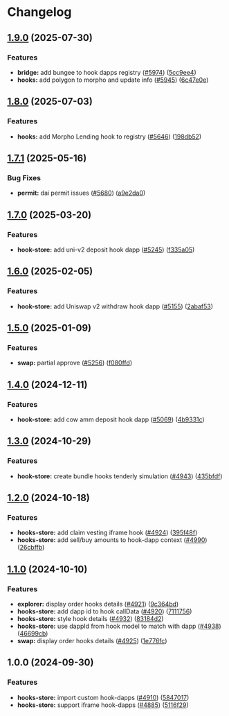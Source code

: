 # Changelog

## [1.9.0](https://github.com/cowprotocol/cowswap/compare/hook-dapp-lib-v1.8.0...hook-dapp-lib-v1.9.0) (2025-07-30)


### Features

* **bridge:** add bungee to hook dapps registry ([#5974](https://github.com/cowprotocol/cowswap/issues/5974)) ([5cc9ee4](https://github.com/cowprotocol/cowswap/commit/5cc9ee4b293c7e662a6723ad37729cbc08296d23))
* **hooks:** add polygon to morpho and update info ([#5945](https://github.com/cowprotocol/cowswap/issues/5945)) ([6c47e0e](https://github.com/cowprotocol/cowswap/commit/6c47e0eb481ed4ce5af2b2e3c7cf4c61f4ba79e1))

## [1.8.0](https://github.com/cowprotocol/cowswap/compare/hook-dapp-lib-v1.7.1...hook-dapp-lib-v1.8.0) (2025-07-03)


### Features

* **hooks:** add Morpho Lending hook to registry ([#5646](https://github.com/cowprotocol/cowswap/issues/5646)) ([198db52](https://github.com/cowprotocol/cowswap/commit/198db528011ebaf4c2787be1d3413e2e105d2125))

## [1.7.1](https://github.com/cowprotocol/cowswap/compare/hook-dapp-lib-v1.7.0...hook-dapp-lib-v1.7.1) (2025-05-16)


### Bug Fixes

* **permit:** dai permit issues ([#5680](https://github.com/cowprotocol/cowswap/issues/5680)) ([a9e2da0](https://github.com/cowprotocol/cowswap/commit/a9e2da026cab2b0e001adc7fb0ebf11d1b028089))

## [1.7.0](https://github.com/cowprotocol/cowswap/compare/hook-dapp-lib-v1.6.0...hook-dapp-lib-v1.7.0) (2025-03-20)


### Features

* **hook-store:** add uni-v2 deposit hook dapp ([#5245](https://github.com/cowprotocol/cowswap/issues/5245)) ([f335a05](https://github.com/cowprotocol/cowswap/commit/f335a0575e624747714662e7237b8bd7b97bd49d))

## [1.6.0](https://github.com/cowprotocol/cowswap/compare/hook-dapp-lib-v1.5.0...hook-dapp-lib-v1.6.0) (2025-02-05)


### Features

* **hook-store:** add Uniswap v2 withdraw hook dapp ([#5155](https://github.com/cowprotocol/cowswap/issues/5155)) ([2abaf53](https://github.com/cowprotocol/cowswap/commit/2abaf53a5f87c91521ed8dd94e2cd8aa5ecb8aec))

## [1.5.0](https://github.com/cowprotocol/cowswap/compare/hook-dapp-lib-v1.4.0...hook-dapp-lib-v1.5.0) (2025-01-09)


### Features

* **swap:** partial approve ([#5256](https://github.com/cowprotocol/cowswap/issues/5256)) ([f080ffd](https://github.com/cowprotocol/cowswap/commit/f080ffdb098612e729f3a3f829410ce78697979f))

## [1.4.0](https://github.com/cowprotocol/cowswap/compare/hook-dapp-lib-v1.3.0...hook-dapp-lib-v1.4.0) (2024-12-11)


### Features

* **hook-store:** add cow amm deposit hook dapp ([#5069](https://github.com/cowprotocol/cowswap/issues/5069)) ([4b9331c](https://github.com/cowprotocol/cowswap/commit/4b9331cbfab92fc113043c4e204e280b55d09f62))

## [1.3.0](https://github.com/cowprotocol/cowswap/compare/hook-dapp-lib-v1.2.0...hook-dapp-lib-v1.3.0) (2024-10-29)


### Features

* **hook-store:** create bundle hooks tenderly simulation ([#4943](https://github.com/cowprotocol/cowswap/issues/4943)) ([435bfdf](https://github.com/cowprotocol/cowswap/commit/435bfdfa3e68cea1652bc00dcf5908bbc991d7b1))

## [1.2.0](https://github.com/cowprotocol/cowswap/compare/hook-dapp-lib-v1.1.0...hook-dapp-lib-v1.2.0) (2024-10-18)


### Features

* **hooks-store:** add claim vesting iframe hook ([#4924](https://github.com/cowprotocol/cowswap/issues/4924)) ([395f48f](https://github.com/cowprotocol/cowswap/commit/395f48f57d93de67305791fdb9a668bdd693074e))
* **hooks-store:** add sell/buy amounts to hook-dapp context ([#4990](https://github.com/cowprotocol/cowswap/issues/4990)) ([26cbffb](https://github.com/cowprotocol/cowswap/commit/26cbffbbfe8edbc0a4a9ba31fe9c0d42852118d9))

## [1.1.0](https://github.com/cowprotocol/cowswap/compare/hook-dapp-lib-v1.0.0...hook-dapp-lib-v1.1.0) (2024-10-10)


### Features

* **explorer:** display order hooks details ([#4921](https://github.com/cowprotocol/cowswap/issues/4921)) ([9c364bd](https://github.com/cowprotocol/cowswap/commit/9c364bd81f2e392a8cece06f6470734ee3d7623c))
* **hooks-store:** add dapp id to hook callData ([#4920](https://github.com/cowprotocol/cowswap/issues/4920)) ([7111756](https://github.com/cowprotocol/cowswap/commit/7111756e359a8e52daa674068f99217efe27ee5b))
* **hooks-store:** style hook details ([#4932](https://github.com/cowprotocol/cowswap/issues/4932)) ([83184d2](https://github.com/cowprotocol/cowswap/commit/83184d23da3c812eff87bfc0ec5a2832af0ff235))
* **hooks-store:** use dappId from hook model to match with dapp ([#4938](https://github.com/cowprotocol/cowswap/issues/4938)) ([46699cb](https://github.com/cowprotocol/cowswap/commit/46699cbe6df02b0f7a3c6c380a04842e9f403a88))
* **swap:** display order hooks details ([#4925](https://github.com/cowprotocol/cowswap/issues/4925)) ([1e776fc](https://github.com/cowprotocol/cowswap/commit/1e776fc4f6dfb28eebf881e79bb45dbfd693e472))

## 1.0.0 (2024-09-30)


### Features

* **hooks-store:** import custom hook-dapps ([#4910](https://github.com/cowprotocol/cowswap/issues/4910)) ([5847017](https://github.com/cowprotocol/cowswap/commit/584701715500525365475660732edb6bbf7ba396))
* **hooks-store:** support iframe hook-dapps ([#4885](https://github.com/cowprotocol/cowswap/issues/4885)) ([5116f29](https://github.com/cowprotocol/cowswap/commit/5116f296a0e4866d0a51a806b7abe55e809d26e9))
